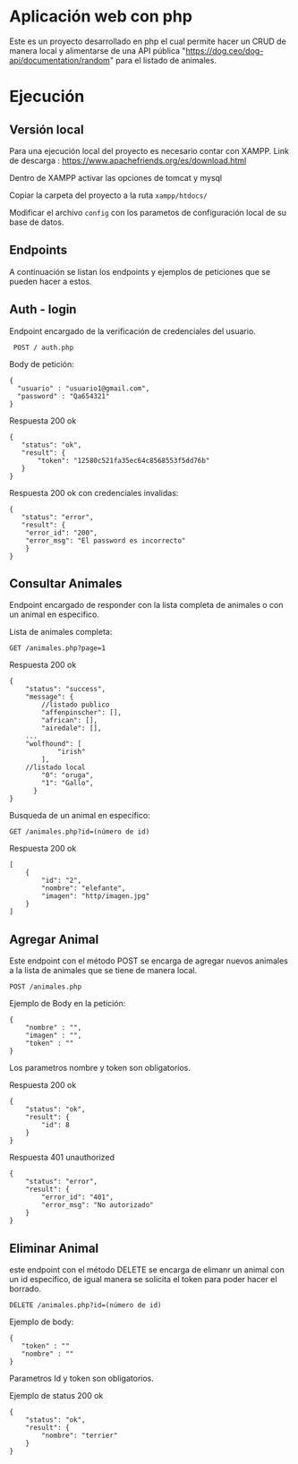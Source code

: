 # Aplicación web con php

Este es un proyecto desarrollado en php el cual permite hacer un CRUD de manera local y alimentarse de una API pública "https://dog.ceo/dog-api/documentation/random" para el listado de animales.


# Ejecución

## Versión local

Para una ejecución local del proyecto es necesario contar con XAMPP.
Link de descarga : https://www.apachefriends.org/es/download.html

Dentro de XAMPP activar las opciones de tomcat y mysql

Copiar la carpeta del proyecto a la ruta `xampp/htdocs/`

Modificar el archivo `config` con los parametos de configuración local de su base de datos.

## Endpoints

A continuación se listan los endpoints y ejemplos de peticiones que se pueden hacer a estos.

## Auth - login
Endpoint encargado de la verificación de credenciales del usuario.

``` POST / auth.php```

Body de petición: 

  ```
  {
	"usuario" : "usuario1@gmail.com",
	"password" : "Qa654321"
  }
  ```
 
 Respuesta 200 ok
 
 ```
 {
    "status": "ok",
    "result": {
        "token": "12580c521fa35ec64c8568553f5dd76b"
    }
 }
```

Respuesta 200 ok con credenciales invalidas: 

```
{
   "status": "error",
   "result": {
	"error_id": "200",
	"error_msg": "El password es incorrecto"
    }
}
```

## Consultar Animales

Endpoint encargado de responder con la lista completa de animales o con un animal en especifico.

Lista de animales completa:

`GET /animales.php?page=1`

Respuesta 200 ok

```
{
    "status": "success",
    "message": {
    	//listado publico
        "affenpinscher": [],
        "african": [],
        "airedale": [],
	...
	"wolfhound": [
            "irish"
        ],
	//listado local
        "0": "oruga",
        "1": "Gallo",
      }
}
```

Busqueda de un animal en especifico:

`GET /animales.php?id=(número de id)`

Respuesta 200 ok

```
[
    {
        "id": "2",
        "nombre": "elefante",
        "imagen": "http/imagen.jpg"
    }
]
```


## Agregar Animal

Este endpoint con el método POST se encarga de agregar nuevos animales a la lista de animales que se tiene de manera local.

`POST /animales.php`

Ejemplo de Body en la petición:

```
{  
    "nombre" : "",
    "imagen" : "",
    "token" : "" 
}
```

Los parametros nombre y token son obligatorios.

Respuesta 200 ok

```
{
    "status": "ok",
    "result": {
        "id": 8
    }
}
```

Respuesta 401 unauthorized

```
{
    "status": "error",
    "result": {
        "error_id": "401",
        "error_msg": "No autorizado"
    }
}
```

## Eliminar Animal

este endpoint con el método DELETE se encarga de elimanr un animal con un id especifico, de igual manera se solicita el token para poder hacer el borrado.

`DELETE /animales.php?id=(número de id)`

Ejemplo de body:

```
{
   "token" : ""
   "nombre" : ""
}
```
Parametros Id y token son obligatorios.

Ejemplo de status 200 ok

```
{
    "status": "ok",
    "result": {
        "nombre": "terrier"
    }
}
```








